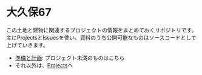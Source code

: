 # 大久保67

この土地と建物に関連するプロジェクトの情報をまとめておくリポジトリです。主にProjectsとIssuesを使い、資料のうち公開可能なものはソースコードとして上げていきます。

- [準備と計画](https://github.com/opensource-town/okubo-67/projects/1): プロジェクト未満のものはこちら
- それ以外は、[Projects](https://github.com/opensource-town/okubo-67/projects)へ
